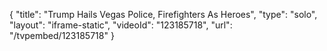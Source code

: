 {
    "title": "Trump Hails Vegas Police, Firefighters As Heroes",
    "type": "solo",
    "layout": "iframe-static",
    "videoId": "123185718",
    "url": "\/tvpembed\/123185718"
}